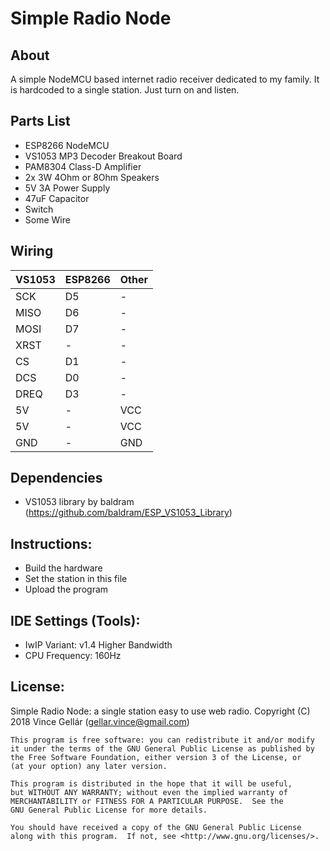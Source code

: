 # Simple Radio Node

## About
A simple NodeMCU based internet radio receiver dedicated to my family. It is hardcoded to a single station. Just turn on and listen.

## Parts List
- ESP8266 NodeMCU
- VS1053 MP3 Decoder Breakout Board
- PAM8304 Class-D Amplifier
- 2x 3W 4Ohm or 8Ohm Speakers
- 5V 3A Power Supply
- 47uF Capacitor
- Switch
- Some Wire

## Wiring

| VS1053  | ESP8266 |  Other   |
|---------|---------|----------|
|   SCK   |   D5    |    -     |
|   MISO  |   D6    |    -     |
|   MOSI  |   D7    |    -     |
|   XRST  |    -    |    -     |
|   CS    |   D1    |    -     |
|   DCS   |   D0    |    -     |
|   DREQ  |   D3    |    -     |
|   5V    |    -    |   VCC    |
|   5V    |    -    |   VCC    |
|   GND   |    -    |   GND    |

## Dependencies
- VS1053 library by baldram (https://github.com/baldram/ESP_VS1053_Library)

## Instructions:
- Build the hardware
- Set the station in this file
- Upload the program

## IDE Settings (Tools):
- IwIP Variant: v1.4 Higher Bandwidth
- CPU Frequency: 160Hz

## License:

Simple Radio Node: a single station easy to use web radio.
    Copyright (C) 2018  Vince Gellár (gellar.vince@gmail.com)

    This program is free software: you can redistribute it and/or modify
    it under the terms of the GNU General Public License as published by
    the Free Software Foundation, either version 3 of the License, or
    (at your option) any later version.

    This program is distributed in the hope that it will be useful,
    but WITHOUT ANY WARRANTY; without even the implied warranty of
    MERCHANTABILITY or FITNESS FOR A PARTICULAR PURPOSE.  See the
    GNU General Public License for more details.

    You should have received a copy of the GNU General Public License
    along with this program.  If not, see <http://www.gnu.org/licenses/>.
